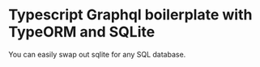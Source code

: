 # Typescript Graphql boilerplate with TypeORM and SQLite

You can easily swap out sqlite for any SQL database.
